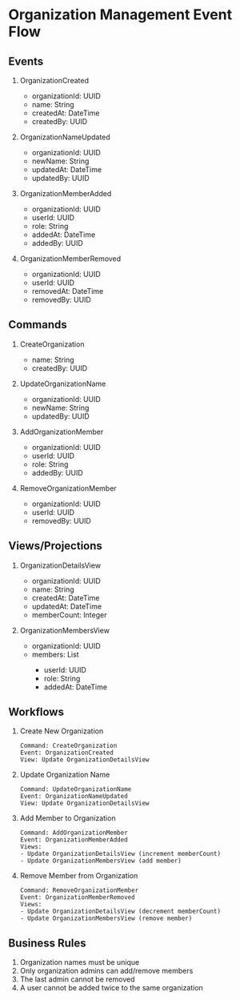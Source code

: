 # Organization Management Event Flow

## Events
1. OrganizationCreated
   - organizationId: UUID
   - name: String
   - createdAt: DateTime
   - createdBy: UUID

2. OrganizationNameUpdated
   - organizationId: UUID
   - newName: String
   - updatedAt: DateTime
   - updatedBy: UUID

3. OrganizationMemberAdded
   - organizationId: UUID
   - userId: UUID
   - role: String
   - addedAt: DateTime
   - addedBy: UUID

4. OrganizationMemberRemoved
   - organizationId: UUID
   - userId: UUID
   - removedAt: DateTime
   - removedBy: UUID

## Commands
1. CreateOrganization
   - name: String
   - createdBy: UUID

2. UpdateOrganizationName
   - organizationId: UUID
   - newName: String
   - updatedBy: UUID

3. AddOrganizationMember
   - organizationId: UUID
   - userId: UUID
   - role: String
   - addedBy: UUID

4. RemoveOrganizationMember
   - organizationId: UUID
   - userId: UUID
   - removedBy: UUID

## Views/Projections
1. OrganizationDetailsView
   - organizationId: UUID
   - name: String
   - createdAt: DateTime
   - updatedAt: DateTime
   - memberCount: Integer

2. OrganizationMembersView
   - organizationId: UUID
   - members: List<Member>
     - userId: UUID
     - role: String
     - addedAt: DateTime

## Workflows
1. Create New Organization
   ```
   Command: CreateOrganization
   Event: OrganizationCreated
   View: Update OrganizationDetailsView
   ```

2. Update Organization Name
   ```
   Command: UpdateOrganizationName
   Event: OrganizationNameUpdated
   View: Update OrganizationDetailsView
   ```

3. Add Member to Organization
   ```
   Command: AddOrganizationMember
   Event: OrganizationMemberAdded
   Views: 
   - Update OrganizationDetailsView (increment memberCount)
   - Update OrganizationMembersView (add member)
   ```

4. Remove Member from Organization
   ```
   Command: RemoveOrganizationMember
   Event: OrganizationMemberRemoved
   Views:
   - Update OrganizationDetailsView (decrement memberCount)
   - Update OrganizationMembersView (remove member)
   ```

## Business Rules
1. Organization names must be unique
2. Only organization admins can add/remove members
3. The last admin cannot be removed
4. A user cannot be added twice to the same organization 
